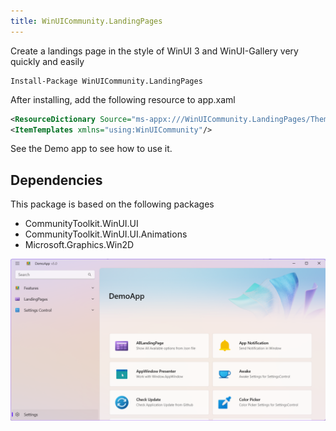 ```yaml
---
title: WinUICommunity.LandingPages
---
```


Create a landings page in the style of WinUI 3 and WinUI-Gallery very quickly and easily

```
Install-Package WinUICommunity.LandingPages
```

After installing, add the following resource to app.xaml

```xml
<ResourceDictionary Source="ms-appx:///WinUICommunity.LandingPages/Themes/Generic.xaml" />
<ItemTemplates xmlns="using:WinUICommunity"/>
```
See the Demo app to see how to use it.

## Dependencies

This package is based on the following packages

- CommunityToolkit.WinUI.UI
- CommunityToolkit.WinUI.UI.Animations
- Microsoft.Graphics.Win2D

![LandingsPage](https://raw.githubusercontent.com/ghost1372/Resources/main/LandingsPage/0.png)